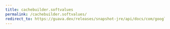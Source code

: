 ```yaml
---
title: cachebuilder.softvalues
permalink: /cachebuilder.softvalues/
redirect_to: https://guava.dev/releases/snapshot-jre/api/docs/com/google/common/cache/CacheBuilder.html#softValues--
---
```

